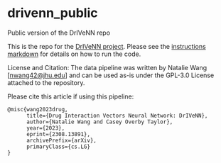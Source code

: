 # drivenn_public
Public version of the DrIVeNN repo

This is the repo for the [DrIVeNN project](https://arxiv.org/abs/2308.13891). Please see the [instructions markdown](Instructions.md) for details on how to run the code. 

License and Citation:
The data pipeline was written by Natalie Wang [nwang42@jhu.edu] and can be used as-is under the GPL-3.0 License attached to the repository.

Please cite this article if using this pipeline:

```
@misc{wang2023drug,
      title={Drug Interaction Vectors Neural Network: DrIVeNN}, 
      author={Natalie Wang and Casey Overby Taylor},
      year={2023},
      eprint={2308.13891},
      archivePrefix={arXiv},
      primaryClass={cs.LG}
}
```
